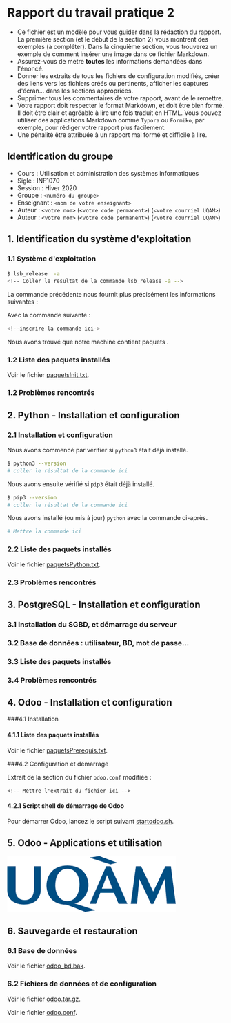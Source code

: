 # Rapport du travail pratique 2

- Ce fichier est un modèle pour vous guider dans la rédaction du rapport. La première section (et le début de la section 2) vous montrent des exemples (à compléter). Dans la cinquième section, vous trouverez un exemple de comment insérer une image dans ce fichier Markdown.
- Assurez-vous de metre **toutes** les informations demandées dans l'énoncé.
- Donner les extraits de tous les fichiers de configuration modifiés, créer des liens vers les fichiers créés ou pertinents, afficher les captures d'écran... dans les sections appropriées.
- Supprimer tous les commentaires <!--commentaires--> de votre rapport, avant de le remettre.
- Votre rapport doit respecter le format Markdown, et doit être bien formé. Il doit être clair et agréable à lire une fois traduit en HTML. Vous pouvez utiliser des applications Markdown comme `Typora` ou `Formiko`, par exemple, pour rédiger votre rapport plus facilement.
- Une pénalité être attribuée à un rapport mal formé et difficile à lire. 

## Identification du groupe

- Cours      : Utilisation et administration des systèmes informatiques
- Sigle      : INF1070
- Session    : Hiver 2020
- Groupe     : `<numéro du groupe>`
- Enseignant : `<nom de votre enseignant>`
- Auteur     : `<votre nom>` (`<votre code permanent>`) (`<votre courriel UQAM>`)
- Auteur     : `<votre nom>` (`<votre code permanent>`) (`<votre courriel UQAM>`)

## 1. Identification du système d'exploitation

### 1.1 Système d'exploitation

~~~bash
$ lsb_release  -a
<!-- Coller le resultat de la commande lsb_release -a --> 
~~~

La commande précédente nous fournit plus précisément les informations suivantes :  

<!-- À faire...-->

Avec la commande suivante : 

```bash
<!--inscrire la commande ici->
```

Nous avons trouvé que notre machine contient <nombre> paquets .  <!--Remplacer <nombre> -->

### 1.2 Liste des paquets installés

Voir le fichier [paquetsInit.txt](paquetsInit.txt). <!--Modifiez le lien au besoin...-->

### 1.2 Problèmes rencontrés

<!--Écrivez ici si vous avez ou non rencontré certains problèmes, à cette étape, et si oui, comment les avez-vous réglés. Par exemple :  -->

<!--Exemple 1 : Nous n'avons rencontré aucun problème particulier à cette étape.-->

<!--Exemple 2 : >Notre distribution Linux n'utilise pas le gestionnaire des paquetages "apt", alors on a dû chercher et trouver la bonne commande sur le site [https://inf1070.com/exemple](https://inf1070.com/exemple).-->

  


## 2. Python - Installation et configuration

### 2.1 Installation et configuration

Nous avons commencé par vérifier si `python3` était déjà installé.

~~~bash
$ python3 --version
# coller le résultat de la commande ici
~~~

Nous avons ensuite vérifié si `pip3` était déjà installé.

```bash
$ pip3 --version
# coller le résultat de la commande ici
```

Nous avons installé (ou mis à jour) `python`  avec la commande ci-après.

~~~bash
# Mettre la commande ici
~~~



<!-- À faire...-->



### 2.2 Liste des paquets installés

Voir le fichier [paquetsPython.txt](paquetsPython.txt). <!--Modifiez le lien au besoin...-->

### 2.3 Problèmes rencontrés

<!-- À faire...-->



## 3. PostgreSQL - Installation et configuration

### 3.1 Installation du SGBD, et démarrage du serveur

<!-- À faire...-->

### 3.2 Base de données : utilisateur, BD, mot de passe...

<!-- À faire...-->

### 3.3 Liste des paquets installés

<!-- À faire...-->

### 3.4 Problèmes rencontrés

<!-- À faire...-->




## 4. Odoo - Installation et configuration

###4.1 Installation

<!-- À faire...-->

#### 4.1.1 Liste des paquets installés

Voir le fichier [paquetsPrerequis.txt](paquetsPrerequis.txt). <!--Modifiez le lien au besoin...-->

###4.2 Configuration et démarrage

<!-- À faire...-->

Extrait de la section du fichier `odoo.conf` modifiée : 

```
<!-- Mettre l'extrait du fichier ici -->
```

<!-- À faire...-->

#### 4.2.1 Script shell de démarrage de Odoo

Pour démarrer Odoo, lancez le script suivant [startodoo.sh](startodoo.sh). <!--Modifiez le lien au besoin...-->



## 5. Odoo - Applications et utilisation

<!-- À faire...-->

<!-- ci-apres un exemple de d'insertion d'une image (logo UQAM) -->

![LOGO UQAM](uqam.png) 

<!--Ne pas oublier d'enlever le logo UQAM donné ici en exemple.-->



## 6. Sauvegarde et restauration

### 6.1 Base de données

Voir le fichier [odoo_bd.bak](odoo_bd.bak).  <!--Modifiez le lien au besoin...-->

### 6.2 Fichiers de données et de configuration

Voir le fichier [odoo.tar.gz](odoo.tar.gz).

Voir le fichier [odoo.conf](odoo.conf).  <!--Modifiez le lien au besoin...-->





